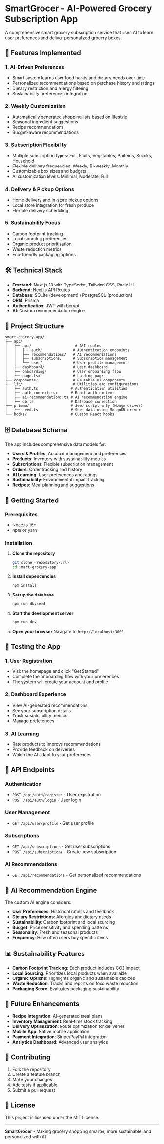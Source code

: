 # SmartGrocer - AI-Powered Grocery Subscription App

A comprehensive smart grocery subscription service that uses AI to learn user preferences and deliver personalized grocery boxes.

## 🚀 Features Implemented

### 1. **AI-Driven Preferences**
- Smart system learns user food habits and dietary needs over time
- Personalized recommendations based on purchase history and ratings
- Dietary restriction and allergy filtering
- Sustainability preferences integration

### 2. **Weekly Customization**
- Automatically generated shopping lists based on lifestyle
- Seasonal ingredient suggestions
- Recipe recommendations
- Budget-aware recommendations

### 3. **Subscription Flexibility**
- Multiple subscription types: Full, Fruits, Vegetables, Proteins, Snacks, Household
- Flexible delivery frequencies: Weekly, Bi-weekly, Monthly
- Customizable box sizes and budgets
- AI customization levels: Minimal, Moderate, Full

### 4. **Delivery & Pickup Options**
- Home delivery and in-store pickup options
- Local store integration for fresh produce
- Flexible delivery scheduling

### 5. **Sustainability Focus**
- Carbon footprint tracking
- Local sourcing preferences
- Organic product prioritization
- Waste reduction metrics
- Eco-friendly packaging options

## 🛠️ Technical Stack

- **Frontend**: Next.js 13 with TypeScript, Tailwind CSS, Radix UI
- **Backend**: Next.js API Routes
- **Database**: SQLite (development) / PostgreSQL (production)
- **ORM**: Prisma
- **Authentication**: JWT with bcrypt
- **AI**: Custom recommendation engine

## 📁 Project Structure

```
smart-grocery-app/
├── app/
│   ├── api/                    # API routes
│   │   ├── auth/              # Authentication endpoints
│   │   ├── recommendations/   # AI recommendations
│   │   ├── subscriptions/     # Subscription management
│   │   └── user/              # User profile management
│   ├── dashboard/             # User dashboard
│   ├── onboarding/            # User onboarding flow
│   └── page.tsx               # Landing page
├── components/                # Reusable UI components
├── lib/                       # Utilities and configurations
│   ├── auth.ts               # Authentication utilities
│   ├── auth-context.tsx      # React auth context
│   ├── ai-recommendations.ts # AI recommendation engine
│   └── db.ts                 # Database connection
├── prisma/                   # Seed script only (Mongo driver)
│   └── seed.ts               # Seed data using MongoDB driver
└── hooks/                    # Custom React hooks
```

## 🗄️ Database Schema

The app includes comprehensive data models for:

- **Users & Profiles**: Account management and preferences
- **Products**: Inventory with sustainability metrics
- **Subscriptions**: Flexible subscription management
- **Orders**: Order tracking and history
- **AI Learning**: User preferences and ratings
- **Sustainability**: Environmental impact tracking
- **Recipes**: Meal planning and suggestions

## 🚀 Getting Started

### Prerequisites
- Node.js 18+ 
- npm or yarn

### Installation

1. **Clone the repository**
   ```bash
   git clone <repository-url>
   cd smart-grocery-app
   ```

2. **Install dependencies**
   ```bash
   npm install
   ```

3. **Set up the database**
   ```bash
   npm run db:seed
   ```

4. **Start the development server**
   ```bash
   npm run dev
   ```

5. **Open your browser**
   Navigate to `http://localhost:3000`

## 🧪 Testing the App

### 1. **User Registration**
- Visit the homepage and click "Get Started"
- Complete the onboarding flow with your preferences
- The system will create your account and profile

### 2. **Dashboard Experience**
- View AI-generated recommendations
- See your subscription details
- Track sustainability metrics
- Manage preferences

### 3. **AI Learning**
- Rate products to improve recommendations
- Provide feedback on deliveries
- Watch the AI adapt to your preferences

## 🔧 API Endpoints

### Authentication
- `POST /api/auth/register` - User registration
- `POST /api/auth/login` - User login

### User Management
- `GET /api/user/profile` - Get user profile

### Subscriptions
- `GET /api/subscriptions` - Get user subscriptions
- `POST /api/subscriptions` - Create new subscription

### AI Recommendations
- `GET /api/recommendations` - Get personalized recommendations

## 🌱 AI Recommendation Engine

The custom AI engine considers:
- **User Preferences**: Historical ratings and feedback
- **Dietary Restrictions**: Allergies and dietary needs
- **Sustainability**: Carbon footprint and local sourcing
- **Budget**: Price sensitivity and spending patterns
- **Seasonality**: Fresh and seasonal products
- **Frequency**: How often users buy specific items

## 📊 Sustainability Features

- **Carbon Footprint Tracking**: Each product includes CO2 impact
- **Local Sourcing**: Prioritizes local products when available
- **Organic Options**: Highlights organic and sustainable choices
- **Waste Reduction**: Tracks and reports on food waste reduction
- **Packaging Score**: Evaluates packaging sustainability

## 🔮 Future Enhancements

- **Recipe Integration**: AI-generated meal plans
- **Inventory Management**: Real-time stock tracking
- **Delivery Optimization**: Route optimization for deliveries
- **Mobile App**: Native mobile application
- **Payment Integration**: Stripe/PayPal integration
- **Analytics Dashboard**: Advanced user analytics

## 🤝 Contributing

1. Fork the repository
2. Create a feature branch
3. Make your changes
4. Add tests if applicable
5. Submit a pull request

## 📄 License

This project is licensed under the MIT License.

---

**SmartGrocer** - Making grocery shopping smarter, more sustainable, and personalized with AI. 